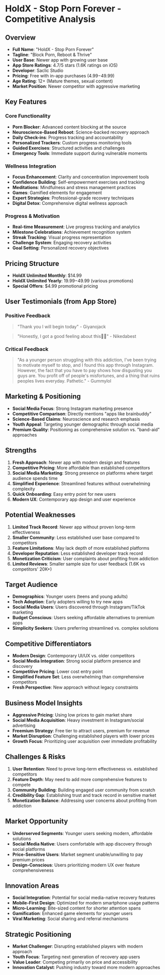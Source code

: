 # HoldX - Stop Porn Forever - Competitive Analysis

## Overview
- **Full Name**: "HoldX - Stop Porn Forever"
- **Tagline**: "Block Porn, Reboot & Thrive"
- **User Base**: Newer app with growing user base
- **App Store Ratings**: 4.7/5 stars (1.6K ratings on iOS)
- **Developer**: Saclic Studio
- **Pricing**: Free with in-app purchases ($4.99-$49.99)
- **Age Rating**: 12+ (Mature themes, sexual content)
- **Market Position**: Newer competitor with aggressive marketing

## Key Features

### Core Functionality
- **Porn Blocker**: Advanced content blocking at the source
- **Neuroscience-Based Reboot**: Science-backed recovery approach
- **Daily Check-ins**: Progress tracking and accountability
- **Personalized Trackers**: Custom progress monitoring tools
- **Guided Exercises**: Structured activities and challenges
- **Emergency Tools**: Immediate support during vulnerable moments

### Wellness Integration
- **Focus Enhancement**: Clarity and concentration improvement tools
- **Confidence Building**: Self-empowerment exercises and tracking
- **Meditations**: Mindfulness and stress management practices
- **Games**: Gamified elements for engagement
- **Expert Strategies**: Professional-grade recovery techniques
- **Digital Detox**: Comprehensive digital wellness approach

### Progress & Motivation
- **Real-time Measurement**: Live progress tracking and analytics
- **Milestone Celebrations**: Achievement recognition system
- **Streak Tracking**: Visual progress representation
- **Challenge System**: Engaging recovery activities
- **Goal Setting**: Personalized recovery objectives

## Pricing Structure
- **HoldX Unlimited Monthly**: $14.99
- **HoldX Unlimited Yearly**: $19.99-$49.99 (various promotions)
- **Special Offers**: $4.99 promotional pricing

## User Testimonials (from App Store)

### Positive Feedback
> "Thank you I will begin today" - Giyanojack

> "Honestly, I got a good feeling about this👍🏽" - Nikedabest

### Critical Feedback
> "As a younger person struggling with this addiction, I've been trying to motivate myself to stop, and I found this app through Instagram. However, the fact that you have to pay shows how disgusting you guys are. You profit off of people's misfortunes, and a thing that ruins peoples lives everyday. Pathetic." - Gummylol

## Marketing & Positioning
- **Social Media Focus**: Strong Instagram marketing presence
- **Competitive Comparison**: Directly mentions "apps like brainbuddy"
- **Science-Based Claims**: Neuroscience and research emphasis
- **Youth Appeal**: Targeting younger demographic through social media
- **Premium Quality**: Positioning as comprehensive solution vs. "band-aid" approaches

## Strengths
1. **Fresh Approach**: Newer app with modern design and features
2. **Competitive Pricing**: More affordable than established competitors
3. **Social Media Marketing**: Strong presence on platforms where target audience spends time
4. **Simplified Experience**: Streamlined features without overwhelming complexity
5. **Quick Onboarding**: Easy entry point for new users
6. **Modern UX**: Contemporary app design and user experience

## Potential Weaknesses
1. **Limited Track Record**: Newer app without proven long-term effectiveness
2. **Smaller Community**: Less established user base compared to competitors
3. **Feature Limitations**: May lack depth of more established platforms
4. **Developer Reputation**: Less established developer track record
5. **Monetization Criticism**: User complaints about profiting from addiction
6. **Limited Reviews**: Smaller sample size for user feedback (1.6K vs competitors' 20K+)

## Target Audience
- **Demographics**: Younger users (teens and young adults)
- **Tech Adoption**: Early adopters willing to try new apps
- **Social Media Users**: Users discovered through Instagram/TikTok marketing
- **Budget Conscious**: Users seeking affordable alternatives to premium apps
- **Simplicity Seekers**: Users preferring streamlined vs. complex solutions

## Competitive Differentiators
- **Modern Design**: Contemporary UI/UX vs. older competitors
- **Social Media Integration**: Strong social platform presence and discovery
- **Competitive Pricing**: Lower cost entry point
- **Simplified Feature Set**: Less overwhelming than comprehensive competitors
- **Fresh Perspective**: New approach without legacy constraints

## Business Model Insights
- **Aggressive Pricing**: Using low prices to gain market share
- **Social Media Acquisition**: Heavy investment in Instagram/social advertising
- **Freemium Strategy**: Free tier to attract users, premium for revenue
- **Market Disruption**: Challenging established players with lower prices
- **Growth Focus**: Prioritizing user acquisition over immediate profitability

## Challenges & Risks
1. **User Retention**: Need to prove long-term effectiveness vs. established competitors
2. **Feature Depth**: May need to add more comprehensive features to compete
3. **Community Building**: Building engaged user community from scratch
4. **Credibility Gap**: Establishing trust and track record in sensitive market
5. **Monetization Balance**: Addressing user concerns about profiting from addiction

## Market Opportunity
- **Underserved Segments**: Younger users seeking modern, affordable solutions
- **Social Media Native**: Users comfortable with app discovery through social platforms
- **Price-Sensitive Users**: Market segment unable/unwilling to pay premium prices
- **Design-Conscious**: Users prioritizing modern UX over feature comprehensiveness

## Innovation Areas
- **Social Integration**: Potential for social media-native recovery features
- **Mobile-First Design**: Optimized for modern smartphone usage patterns
- **Micro-Learning**: Bite-sized content for shorter attention spans
- **Gamification**: Enhanced game elements for younger users
- **Viral Marketing**: Social sharing and referral mechanisms

## Strategic Positioning
- **Market Challenger**: Disrupting established players with modern approach
- **Youth Focus**: Targeting next generation of recovery app users
- **Value Leader**: Competing primarily on price and accessibility
- **Innovation Catalyst**: Pushing industry toward more modern approaches 